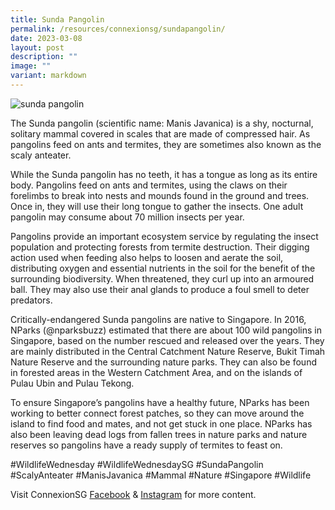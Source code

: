 ```yaml
---
title: Sunda Pangolin
permalink: /resources/connexionsg/sundapangolin/
date: 2023-03-08
layout: post
description: ""
image: ""
variant: markdown
---
```

![sunda pangolin](/images/connexionsg/2023/Sunda_Pangolin.png)

The Sunda pangolin (scientific name: Manis Javanica) is a shy, nocturnal, solitary mammal covered in scales that are made of compressed hair. As pangolins feed on ants and termites, they are sometimes also known as the scaly anteater.

While the Sunda pangolin has no teeth, it has a tongue as long as its entire body. Pangolins feed on ants and termites, using the claws on their forelimbs to break into nests and mounds found in the ground and trees. Once in, they will use their long tongue to gather the insects. One adult pangolin may consume about 70 million insects per year.

Pangolins provide an important ecosystem service by regulating the insect population and protecting forests from termite destruction. Their digging action used when feeding also helps to loosen and aerate the soil, distributing oxygen and essential nutrients in the soil for the benefit of the surrounding biodiversity.
When threatened, they curl up into an armoured ball. They may also use their anal glands to produce a foul smell to deter predators.

Critically-endangered Sunda pangolins are native to Singapore. In 2016, NParks (@nparksbuzz) estimated that there are about 100 wild pangolins in Singapore, based on the number rescued and released over the years. They are mainly distributed in the Central Catchment Nature Reserve, Bukit Timah Nature Reserve and the surrounding nature parks. They can also be found in forested areas in the Western Catchment Area, and on the islands of Pulau Ubin and Pulau Tekong.

To ensure Singapore’s pangolins have a healthy future, NParks has been working to better connect forest patches, so they can move around the island to find food and mates, and not get stuck in one place. NParks has also been leaving dead logs from fallen trees in nature parks and nature reserves so pangolins have a ready supply of termites to feast on.

#WildlifeWednesday #WildlifeWednesdaySG #SundaPangolin #ScalyAnteater #ManisJavanica #Mammal #Nature #Singapore #Wildlife

Visit ConnexionSG [Facebook](https://www.facebook.com/ConnexionSG) & [Instagram](https://www.instagram.com/connexionsg/) for more content.